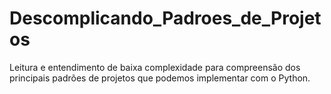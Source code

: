 # Descomplicando_Padroes_de_Projetos
Leitura e entendimento de baixa complexidade para compreensão dos principais padrões de projetos que podemos implementar com o Python.
